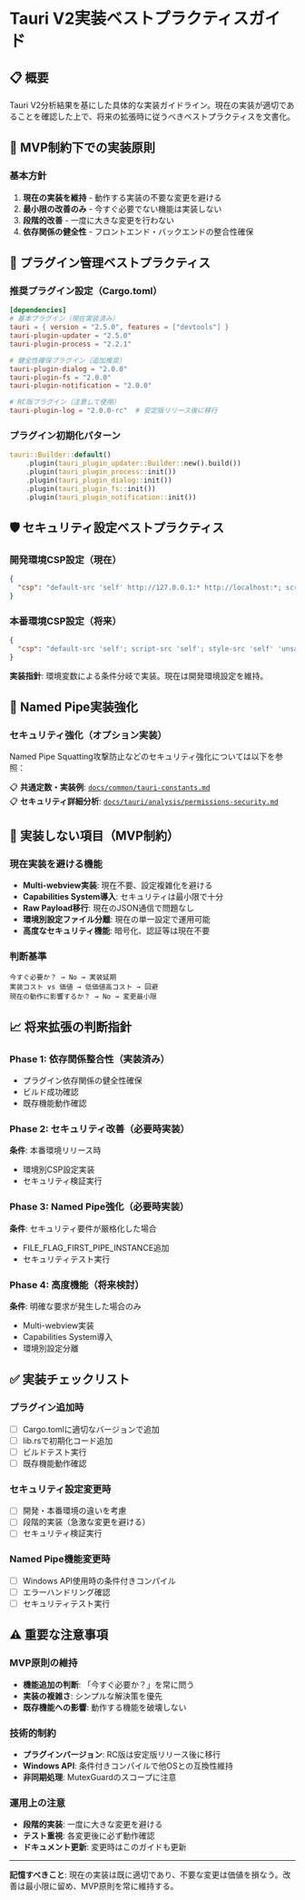 # Tauri V2実装ベストプラクティスガイド

## 📋 概要

Tauri V2分析結果を基にした具体的な実装ガイドライン。現在の実装が適切であることを確認した上で、将来の拡張時に従うべきベストプラクティスを文書化。

## 🎯 MVP制約下での実装原則

### 基本方針
1. **現在の実装を維持** - 動作する実装の不要な変更を避ける
2. **最小限の改善のみ** - 今すぐ必要でない機能は実装しない
3. **段階的改善** - 一度に大きな変更を行わない
4. **依存関係の健全性** - フロントエンド・バックエンドの整合性確保

## 🔧 プラグイン管理ベストプラクティス

### 推奨プラグイン設定（Cargo.toml）
```toml
[dependencies]
# 基本プラグイン（現在実装済み）
tauri = { version = "2.5.0", features = ["devtools"] }
tauri-plugin-updater = "2.5.0"
tauri-plugin-process = "2.2.1"

# 健全性確保プラグイン（追加推奨）
tauri-plugin-dialog = "2.0.0"
tauri-plugin-fs = "2.0.0"
tauri-plugin-notification = "2.0.0"

# RC版プラグイン（注意して使用）
tauri-plugin-log = "2.0.0-rc"  # 安定版リリース後に移行
```

### プラグイン初期化パターン
```rust
tauri::Builder::default()
    .plugin(tauri_plugin_updater::Builder::new().build())
    .plugin(tauri_plugin_process::init())
    .plugin(tauri_plugin_dialog::init())
    .plugin(tauri_plugin_fs::init())
    .plugin(tauri_plugin_notification::init())
```

## 🛡️ セキュリティ設定ベストプラクティス

### 開発環境CSP設定（現在）
```json
{
  "csp": "default-src 'self' http://127.0.0.1:* http://localhost:*; script-src 'self' 'unsafe-eval' 'unsafe-inline' ..."
}
```

### 本番環境CSP設定（将来）
```json
{
  "csp": "default-src 'self'; script-src 'self'; style-src 'self' 'unsafe-inline'; img-src 'self' asset: data:; connect-src 'self' https://amplify-arbitrageassistantreleases.s3.ap-northeast-1.amazonaws.com"
}
```

**実装指針**: 環境変数による条件分岐で実装。現在は開発環境設定を維持。

## 🔐 Named Pipe実装強化

### セキュリティ強化（オプション実装）

Named Pipe Squatting攻撃防止などのセキュリティ強化については以下を参照：

📋 **共通定数・実装例**: [`docs/common/tauri-constants.md`](../../common/tauri-constants.md)  
📋 **セキュリティ詳細分析**: [`docs/tauri/analysis/permissions-security.md`](../analysis/permissions-security.md)

## 🚫 実装しない項目（MVP制約）

### 現在実装を避ける機能
- **Multi-webview実装**: 現在不要、設定複雑化を避ける
- **Capabilities System導入**: セキュリティは最小限で十分
- **Raw Payload移行**: 現在のJSON通信で問題なし
- **環境別設定ファイル分離**: 現在の単一設定で運用可能
- **高度なセキュリティ機能**: 暗号化、認証等は現在不要

### 判断基準
```
今すぐ必要か？ → No → 実装延期
実装コスト vs 価値 → 低価値高コスト → 回避
現在の動作に影響するか？ → No → 変更最小限
```

## 📈 将来拡張の判断指針

### Phase 1: 依存関係整合性（実装済み）
- プラグイン依存関係の健全性確保
- ビルド成功確認
- 既存機能動作確認

### Phase 2: セキュリティ改善（必要時実装）
**条件**: 本番環境リリース時
- 環境別CSP設定実装
- セキュリティ検証実行

### Phase 3: Named Pipe強化（必要時実装）
**条件**: セキュリティ要件が厳格化した場合
- FILE_FLAG_FIRST_PIPE_INSTANCE追加
- セキュリティテスト実行

### Phase 4: 高度機能（将来検討）
**条件**: 明確な要求が発生した場合のみ
- Multi-webview実装
- Capabilities System導入
- 環境別設定分離

## ✅ 実装チェックリスト

### プラグイン追加時
- [ ] Cargo.tomlに適切なバージョンで追加
- [ ] lib.rsで初期化コード追加
- [ ] ビルドテスト実行
- [ ] 既存機能動作確認

### セキュリティ設定変更時
- [ ] 開発・本番環境の違いを考慮
- [ ] 段階的実装（急激な変更を避ける）
- [ ] セキュリティ検証実行

### Named Pipe機能変更時
- [ ] Windows API使用時の条件付きコンパイル
- [ ] エラーハンドリング確認
- [ ] セキュリティテスト実行

## ⚠️ 重要な注意事項

### MVP原則の維持
- **機能追加の判断**: 「今すぐ必要か？」を常に問う
- **実装の複雑さ**: シンプルな解決策を優先
- **既存機能への影響**: 動作する機能を破壊しない

### 技術的制約
- **プラグインバージョン**: RC版は安定版リリース後に移行
- **Windows API**: 条件付きコンパイルで他OSとの互換性維持
- **非同期処理**: MutexGuardのスコープに注意

### 運用上の注意
- **段階的実装**: 一度に大きな変更を避ける
- **テスト重視**: 各変更後に必ず動作確認
- **ドキュメント更新**: 変更時はこのガイドも更新

---

**記憶すべきこと**: 現在の実装は既に適切であり、不要な変更は価値を損なう。改善は最小限に留め、MVP原則を常に維持する。